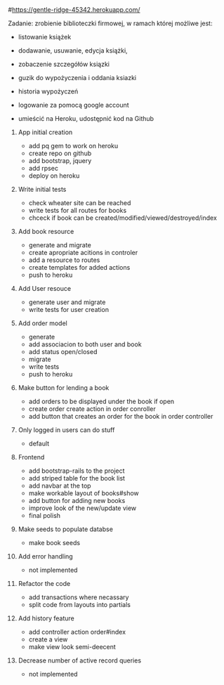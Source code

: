 ##  
#https://gentle-ridge-45342.herokuapp.com/


Zadanie: zrobienie biblioteczki firmowej, w ramach której możliwe jest:

- listowanie książek

- dodawanie, usuwanie, edycja książki,

- zobaczenie szczegółów ksiązki

- guzik do wypożyczenia i oddania ksiazki

- historia wypożyczeń

- logowanie za pomocą google account

- umieścić na Heroku, udostępnić kod na Github

1. App initial creation
	+ add pq gem to work on heroku
	+ create repo on github
	+ add bootstrap, jquery
	+ add rpsec
	+ deploy on heroku

2. Write initial tests
	+ check wheater site can be reached
	+ write tests for all routes for books
	+ chceck if book can be created/modified/viewed/destroyed/index

3. Add book resource
	+ generate and migrate
	+ create apropriate acitions in controler
	+ add a resource to routes
	+ create templates for added actions
	+ push to heroku

4. Add User resouce
	+ generate user and migrate
	+ write tests for user creation

5. Add order model
	+ generate
	+ add associacion to both user and book
	+ add status open/closed
	+ migrate
	+ write tests
	+ push to heroku

6. Make button for lending a book
	+ add orders to be displayed under the book if open
	+ create order create action in order conroller
	+ add button that creates an order for the book in order controller

8. Only logged in users can do stuff
	+ default

9. Frontend
	+ add bootstrap-rails to the project
	+ add striped table for the book list
	+ add navbar at the top
	+ make workable layout of books#show
	+ add button for adding new books
	+ improve look of the new/update view
	+ final polish

10. Make seeds to populate databse
	+ make book seeds

11. Add error handling
	- not implemented

12. Refactor the code
	+ add transactions where necassary
	+ split code from layouts into partials

13. Add history feature
	+ add controller action order#index
	+ create a view
	+ make view look semi-deecent

14. Decrease number of active record queries
	- not implemented
